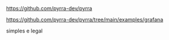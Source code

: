 https://github.com/pyrra-dev/pyrra

https://github.com/pyrra-dev/pyrra/tree/main/examples/grafana

simples e legal